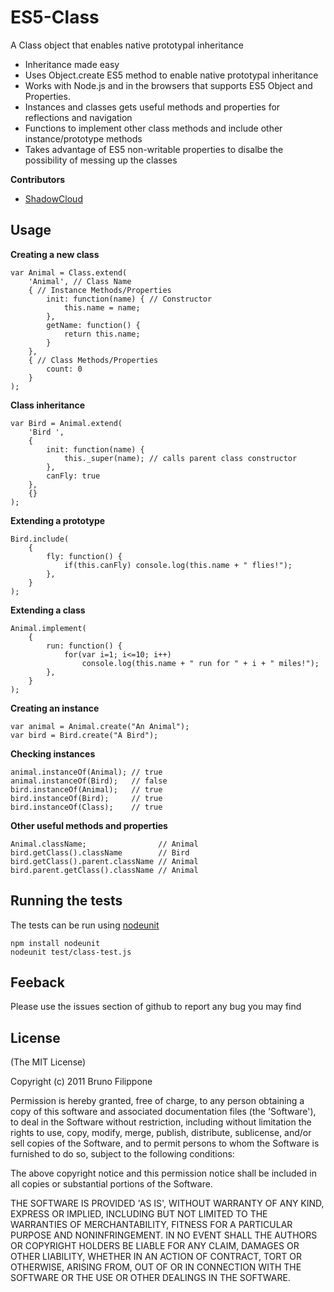 ES5-Class
=========

A Class object that enables native prototypal inheritance

* Inheritance made easy
* Uses Object.create ES5 method to enable native prototypal inheritance
* Works with Node.js and in the browsers that supports ES5 Object and Properties.
* Instances and classes gets useful methods and properties for reflections and navigation
* Functions to implement other class methods and include other instance/prototype methods
* Takes advantage of ES5 non-writable properties to disalbe the possibility of messing up the classes


__Contributors__

* [ShadowCloud](https://github.com/ShadowCloud)


Usage
-----


__Creating a new class__

    var Animal = Class.extend(
        'Animal', // Class Name
        { // Instance Methods/Properties
            init: function(name) { // Constructor
                this.name = name;
            },
            getName: function() {
                return this.name;
            }
        },
        { // Class Methods/Properties
            count: 0
        }
    );


__Class inheritance__

    var Bird = Animal.extend(
        'Bird ',
        {
            init: function(name) {
                this._super(name); // calls parent class constructor
            },
            canFly: true
        },
        {}
    );


__Extending a prototype__

    Bird.include(
        {
            fly: function() {
                if(this.canFly) console.log(this.name + " flies!");
            },
        }
    );


__Extending a class__

    Animal.implement(
        {
            run: function() {
                for(var i=1; i<=10; i++)
                    console.log(this.name + " run for " + i + " miles!");
            },
        }
    );


__Creating an instance__

    var animal = Animal.create("An Animal");
    var bird = Bird.create("A Bird");


__Checking instances__

    animal.instanceOf(Animal); // true
    animal.instanceOf(Bird);   // false
    bird.instanceOf(Animal);   // true
    bird.instanceOf(Bird);     // true
    bird.instanceOf(Class);    // true


__Other useful methods and properties__

    Animal.className;                // Animal
    bird.getClass().className        // Bird
    bird.getClass().parent.className // Animal
    bird.parent.getClass().className // Animal


Running the tests
-----------------

The tests can be run using [nodeunit](https://github.com/caolan/nodeunit)

    npm install nodeunit
    nodeunit test/class-test.js


Feeback
-------

Please use the issues section of github to report any bug you may find


License
-------

(The MIT License)

Copyright (c) 2011 Bruno Filippone

Permission is hereby granted, free of charge, to any person obtaining
a copy of this software and associated documentation files (the
'Software'), to deal in the Software without restriction, including
without limitation the rights to use, copy, modify, merge, publish,
distribute, sublicense, and/or sell copies of the Software, and to
permit persons to whom the Software is furnished to do so, subject to
the following conditions:

The above copyright notice and this permission notice shall be
included in all copies or substantial portions of the Software.

THE SOFTWARE IS PROVIDED 'AS IS', WITHOUT WARRANTY OF ANY KIND,
EXPRESS OR IMPLIED, INCLUDING BUT NOT LIMITED TO THE WARRANTIES OF
MERCHANTABILITY, FITNESS FOR A PARTICULAR PURPOSE AND NONINFRINGEMENT.
IN NO EVENT SHALL THE AUTHORS OR COPYRIGHT HOLDERS BE LIABLE FOR ANY
CLAIM, DAMAGES OR OTHER LIABILITY, WHETHER IN AN ACTION OF CONTRACT,
TORT OR OTHERWISE, ARISING FROM, OUT OF OR IN CONNECTION WITH THE
SOFTWARE OR THE USE OR OTHER DEALINGS IN THE SOFTWARE.